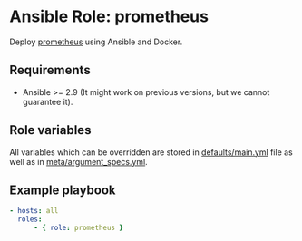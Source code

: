 # Ansible Role: prometheus

Deploy [prometheus](https://github.com/prometheus/prometheus) using Ansible and Docker.

## Requirements

- Ansible >= 2.9 (It might work on previous versions, but we cannot guarantee it).

## Role variables

All variables which can be overridden are stored in [defaults/main.yml](./defaults/main.yml) file as well as in [meta/argument_specs.yml](./meta/argument_specs.yml).

## Example playbook

```yaml
- hosts: all
  roles:
      - { role: prometheus }
```
